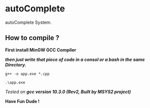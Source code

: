 # autoComplete
autoComplete System.
## How to compile ?

**First install MinGW GCC Compiler**

_**then just write that piece of code in a consol or a bash in the same Directory.**_

`g++ -o app.exe *.cpp`

`.\app.exe`

_*Tested on **gcc version 10.3.0 (Rev2, Built by MSYS2 project)***_

**Have Fun Dude !**
